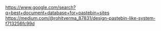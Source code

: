https://www.google.com/search?q=best+document+database+for+pastebin+sites
https://medium.com/@rohitverma_87831/design-pastebin-like-system-f713256fc99d
